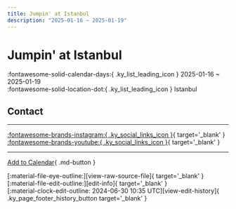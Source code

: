 ```yaml
---
title: Jumpin' at Istanbul
description: "2025-01-16 ~ 2025-01-19"
---
```


# Jumpin' at Istanbul 

:fontawesome-solid-calendar-days:{ .ky_list_leading_icon } 2025-01-16 ~ 2025-01-19  
:fontawesome-solid-location-dot:{ .ky_list_leading_icon } Istanbul  

## Contact


---

 [:fontawesome-brands-instagram:{ .ky_social_links_icon }](https://instagram.com/jumpinatistanbul){ target='_blank' } [:fontawesome-brands-youtube:{ .ky_social_links_icon }](https://youtube.com/@jumpinatistanbul){ target='_blank' }

---

[Add to Calendar](https://swing.news/ics/en/2025/tr/jumpin-at-istanbul-2025.ics){ .md-button }

<div class="ky_page_footer" markdown>
<div class="ky_page_footer_trailing" markdown="span">
[:material-file-eye-outline:][view-raw-source-file]{ target='_blank' }
[:material-file-edit-outline:][edit-info]{ target='_blank' }
</div>
<div class="ky_page_footer_leading" markdown="span">
[:material-clock-edit-outline: 2024-06-30 10:35 UTC][view-edit-history]{ .ky_page_footer_history_button target='_blank' }
</div>
</div>

[view-raw-source-file]: https://github.com/swingdance/events/blob/main/2025/tr/jumpin-at-istanbul-2025.json "View Raw Source File"
[edit-info]: https://github.com/swingdance/events/issues/new?assignees=&labels=update+event&projects=&template=03-update_entity.yml&title=%5B2025%2Ftr%5D%20Jumpin%27%20at%20Istanbul&region=tr&year=2025&id=jumpin-at-istanbul-2025&name=Jumpin%27%20at%20Istanbul&org_id= "Edit Info"

[view-edit-history]: https://github.com/swingdance/events/commits/main/2025/tr/jumpin-at-istanbul-2025.json "View Edit History"
